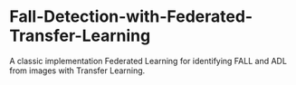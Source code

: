 # Fall-Detection-with-Federated-Transfer-Learning
A classic implementation Federated Learning for identifying FALL and ADL from images with Transfer Learning.
